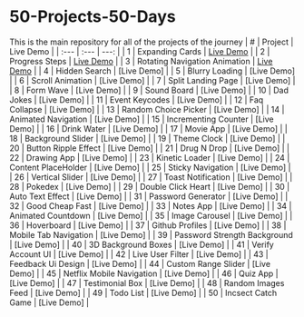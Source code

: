 # 50-Projects-50-Days
This is the main repository for all of the projects of the journey
| # | Project | Live Demo |
| :---         |     :---      |          ---: |
| 1 | Expanding Cards | [Live Demo](https://shavla.github.io/50-Projects-50-Days/Day%201%20-%20Expanding%20Cards/) |
| 2 | Progress Steps | [Live Demo](https://shavla.github.io/50-Projects-50-Days/Day%202%20-%20Progress%20Steps/) |
| 3 | Rotating Navigation Animation | [Live Demo](https://shavla.github.io/50-Projects-50-Days/Day%203%20-%20Rotating%20Navigation%20Animation/) |
| 4 | Hidden Search | [Live Demo] |
| 5 | Blurry Loading | [Live Demo] |
| 6 | Scroll Animation | [Live Demo] |
| 7 | Split Landing Page | [Live Demo] |
| 8 | Form Wave | [Live Demo] |
| 9 | Sound Board | [Live Demo] |
| 10 | Dad Jokes | [Live Demo] |
| 11 | Event Keycodes | [Live Demo] |
| 12 | Faq Collapse | [Live Demo] |
| 13 | Random Choice Picker | [Live Demo] |
| 14 | Animated Navigation | [Live Demo] |
| 15 | Incrementing Counter | [Live Demo] |
| 16 | Drink Water | [Live Demo] |
| 17 | Movie App | [Live Demo] |
| 18 | Background Slider | [Live Demo] |
| 19 | Theme Clock | [Live Demo] |
| 20 | Button Ripple Effect | [Live Demo] |
| 21 | Drug N Drop | [Live Demo] |
| 22 | Drawing App | [Live Demo] |
| 23 | Kinetic Loader | [Live Demo] |
| 24 | Content PlaceHolder | [Live Demo] |
| 25 | Sticky Navigation | [Live Demo] |
| 26 | Vertical Slider | [Live Demo] |
| 27 | Toast Notification | [Live Demo] |
| 28 | Pokedex | [Live Demo] |
| 29 | Double Click Heart | [Live Demo] |
| 30 | Auto Text Effect | [Live Demo] |
| 31 | Password Generator | [Live Demo] |
| 32 | Good Cheap Fast | [Live Demo] |
| 33 | Notes App | [Live Demo] |
| 34 | Animated Countdown | [Live Demo] |
| 35 | Image Carousel | [Live Demo] |
| 36 | Hoverboard | [Live Demo] |
| 37 | Github Profiles | [Live Demo] |
| 38 | Mobile Tab Navigation | [Live Demo] |
| 39 | Password Strength Background | [Live Demo] |
| 40 | 3D Background Boxes | [Live Demo] |
| 41 | Verify Account UI | [Live Demo] |
| 42 | Live User Filter | [Live Demo] |
| 43 | Feedback Ui Design | [Live Demo] |
| 44 | Custom Range Slider | [Live Demo] |
| 45 | Netflix Mobile Navigation | [Live Demo] |
| 46 | Quiz App | [Live Demo] |
| 47 | Testimonial Box | [Live Demo] |
| 48 | Random Images Feed | [Live Demo] |
| 49 | Todo List | [Live Demo] |
| 50 | Incsect Catch Game | [Live Demo] |
